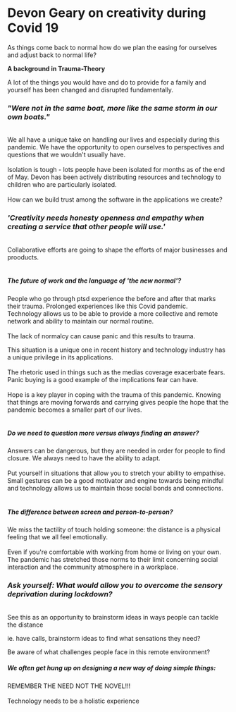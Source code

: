 # Devon Geary on creativity during Covid 19<br>
As things come back to normal how do we plan the easing for ourselves and adjust back to normal life?

<b>A background in Trauma-Theory</b>

A lot of the things you would have and do to provide for a family and yourself has been changed and disrupted fundamentally.
<br>

### <i>"Were not in the same boat, more like the same storm in our own boats."</i>
<br>
We all have a unique take on handling our lives and especially during this pandemic. We have the opportunity to open ourselves to perspectives and questions that we wouldn't usually have.
<br><br>
Isolation is tough - lots people have been isolated for months as of the end of May.
Devon has been actively distributing resources and technology to children who are particularly isolated.
<br><br>
How can we build trust among the software in the applications we create?
<br>

### <i>'Creativity needs honesty openness and empathy when creating a service that other people will use.'</i>
<br>
Collaborative efforts are going to shape the efforts of major businesses and prooducts.
<br><br>

##### The future of work and the language of 'the new normal'?

People who go through ptsd experience the before and after that marks their trauma. Prolonged experiences like this Covid pandemic.
<br>
Technology allows us to be able to provide a more collective and remote network and ability to maintain our normal routine.
<br><br>
The lack of normalcy can cause panic and this results to trauma.

This situation is a unique one in recent history and technology industry has a unique privilege in its applications.
<br><br>
The rhetoric used in things such as the medias coverage exacerbate fears. Panic buying is a good example of the implications fear can have.
<br><br>
Hope is a key player in coping with the trauma of this pandemic. Knowing that things are moving forwards and carrying gives people the hope that the pandemic becomes a smaller part of our lives.
<br><br>

##### Do we need to question more versus always finding an answer?

Answers can be dangerous, but they are needed in order for people to find closure.
We always need to have the ability to adapt.
<br><br>
Put yourself in situations that allow you to stretch your ability to empathise. Small gestures can be a good motivator and engine towards being mindful and technology allows us to maintain those social bonds and connections.
<br><br>

##### The difference between screen and person-to-person?
We miss the tactility of touch holding someone: the distance is a physical feeling that we all feel emotionally.
<br><br>
Even if you're comfortable with working from home or living on your own. The pandemic has stretched those norms to their limit concerning social interaction and the community atmosphere in a workplace.
<br>

### <i>Ask yourself: What would allow you to overcome the sensory deprivation during lockdown?</i>
<br>
See this as an opportunity to brainstorm ideas in ways people can tackle the distance

ie. have calls, brainstorm ideas to find what sensations they need?

Be aware of what challenges people face in this remote environment?

##### We often get hung up on designing a new way of doing simple things:
REMEMBER THE NEED NOT THE NOVEL!!!
<br><br>
Technology needs to be a holistic experience
